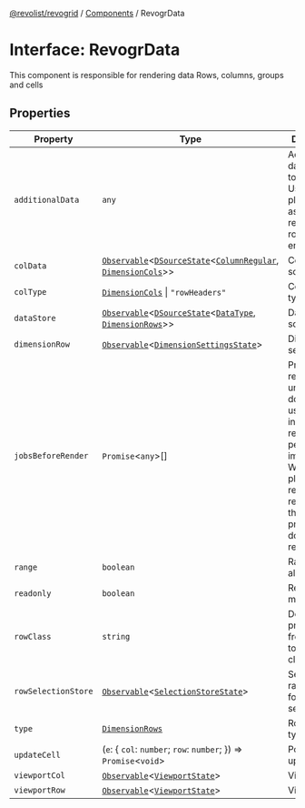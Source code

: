 [@revolist/revogrid](README.md) / [Components](Namespace.Components.md) / RevogrData

# Interface: RevogrData

This component is responsible for rendering data
Rows, columns, groups and cells

## Properties

| Property | Type | Description | Defined in |
| ------ | ------ | ------ | ------ |
| `additionalData` | `any` | Additional data to pass to renderer Used in plugins such as vue or react to pass root app entity to cells | [src/components.d.ts:312](https://github.com/revolist/revogrid/blob/7441a116e7c14801fe05f009e2206ea7b70630f5/src/components.d.ts#L312) |
| `colData` | [`Observable`](TypeAlias.Observable.md)\<[`DSourceState`](TypeAlias.DSourceState.md)\<[`ColumnRegular`](Interface.ColumnRegular.md), [`DimensionCols`](TypeAlias.DimensionCols.md)\>\> | Column source | [src/components.d.ts:316](https://github.com/revolist/revogrid/blob/7441a116e7c14801fe05f009e2206ea7b70630f5/src/components.d.ts#L316) |
| `colType` | [`DimensionCols`](TypeAlias.DimensionCols.md) \| `"rowHeaders"` | Column data type | [src/components.d.ts:320](https://github.com/revolist/revogrid/blob/7441a116e7c14801fe05f009e2206ea7b70630f5/src/components.d.ts#L320) |
| `dataStore` | [`Observable`](TypeAlias.Observable.md)\<[`DSourceState`](TypeAlias.DSourceState.md)\<[`DataType`](TypeAlias.DataType.md), [`DimensionRows`](TypeAlias.DimensionRows.md)\>\> | Data rows source | [src/components.d.ts:324](https://github.com/revolist/revogrid/blob/7441a116e7c14801fe05f009e2206ea7b70630f5/src/components.d.ts#L324) |
| `dimensionRow` | [`Observable`](TypeAlias.Observable.md)\<[`DimensionSettingsState`](Interface.DimensionSettingsState.md)\> | Dimension settings Y | [src/components.d.ts:328](https://github.com/revolist/revogrid/blob/7441a116e7c14801fe05f009e2206ea7b70630f5/src/components.d.ts#L328) |
| `jobsBeforeRender` | `Promise`\<`any`\>[] | Prevent rendering until job is done. Can be used for initial rendering performance improvement. When several plugins require initial rendering this will prevent double initial rendering. | [src/components.d.ts:332](https://github.com/revolist/revogrid/blob/7441a116e7c14801fe05f009e2206ea7b70630f5/src/components.d.ts#L332) |
| `range` | `boolean` | Range allowed | [src/components.d.ts:336](https://github.com/revolist/revogrid/blob/7441a116e7c14801fe05f009e2206ea7b70630f5/src/components.d.ts#L336) |
| `readonly` | `boolean` | Readonly mode | [src/components.d.ts:340](https://github.com/revolist/revogrid/blob/7441a116e7c14801fe05f009e2206ea7b70630f5/src/components.d.ts#L340) |
| `rowClass` | `string` | Defines property from which to read row class | [src/components.d.ts:344](https://github.com/revolist/revogrid/blob/7441a116e7c14801fe05f009e2206ea7b70630f5/src/components.d.ts#L344) |
| `rowSelectionStore` | [`Observable`](TypeAlias.Observable.md)\<[`SelectionStoreState`](TypeAlias.SelectionStoreState.md)\> | Selection, range, focus for row selection | [src/components.d.ts:348](https://github.com/revolist/revogrid/blob/7441a116e7c14801fe05f009e2206ea7b70630f5/src/components.d.ts#L348) |
| `type` | [`DimensionRows`](TypeAlias.DimensionRows.md) | Row data type | [src/components.d.ts:352](https://github.com/revolist/revogrid/blob/7441a116e7c14801fe05f009e2206ea7b70630f5/src/components.d.ts#L352) |
| `updateCell` | (`e`: \{ `col`: `number`; `row`: `number`; \}) => `Promise`\<`void`\> | Pointed cell update. | [src/components.d.ts:356](https://github.com/revolist/revogrid/blob/7441a116e7c14801fe05f009e2206ea7b70630f5/src/components.d.ts#L356) |
| `viewportCol` | [`Observable`](TypeAlias.Observable.md)\<[`ViewportState`](Interface.ViewportState.md)\> | Viewport X | [src/components.d.ts:360](https://github.com/revolist/revogrid/blob/7441a116e7c14801fe05f009e2206ea7b70630f5/src/components.d.ts#L360) |
| `viewportRow` | [`Observable`](TypeAlias.Observable.md)\<[`ViewportState`](Interface.ViewportState.md)\> | Viewport Y | [src/components.d.ts:364](https://github.com/revolist/revogrid/blob/7441a116e7c14801fe05f009e2206ea7b70630f5/src/components.d.ts#L364) |
